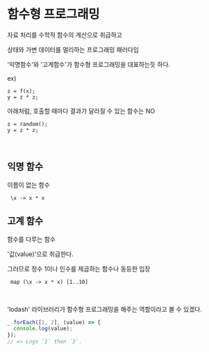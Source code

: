 # 함수형 프로그래밍

자료 처리를 수학적 함수의 계산으로 취급하고 

상태와 가변 데이터를 멀리하는 프로그래밍 패러다임

'익명함수'와 '고계함수'가 함수형 프로그래밍을 대표하는듯 하다.

ex)
```
z = f(x);
y = z * z;
```

아래처럼, 호출할 때마다 결과가 달라질 수 있는 함수는 NO
```
z = random();
y = z * z;
```

<br>

## 익명 함수

이름이 없는 함수
```
 \x -> x * x
```

## 고계 함수

함수를 다루는 함수

'값(value)'으로 취급한다. 

그러므로 정수 1이나 인수를 제곱하는 함수나 동등한 입장
```
 map (\x -> x * x) [1..10]
```

<br>

'lodash' 라이브러리가 함수형 프로그래밍을 해주는 역할이라고 볼 수 있겠다.

```javascript
_.forEach([1, 2], (value) => {
  console.log(value);
});
// => Logs `1` then `2`.
```